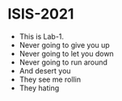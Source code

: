 # ISIS-2021
* This is Lab-1.
* Never going to give you up
* Never going to let you down
* Never going to run around
* And desert you
* They see me rollin
* They hating
